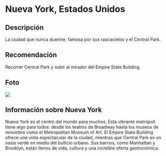 # Nueva York, Estados Unidos

## Descripción
La ciudad que nunca duerme, famosa por sus rascacielos y el Central Park.

## Recomendación
Recorrer Central Park y subir al mirador del Empire State Building.

## Foto
![](https://image.nuevayork.com/wp-content/uploads/2013/02/Central-Park.jpg)

## Información sobre Nueva York
Nueva York es el centro del mundo para muchos. Esta vibrante metrópoli tiene algo para todos: desde los teatros de Broadway hasta los museos de renombre como el Metropolitan Museum of Art. El Empire State Building ofrece una vista espectacular de la ciudad, mientras que Central Park es un oasis verde en medio del bullicio urbano. Sus barrios, como Manhattan y Brooklyn, están llenos de vida, cultura y una increíble oferta gastronómica.
